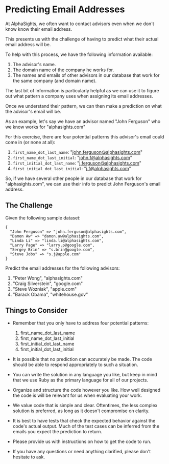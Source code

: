 # Predicting Email Addresses
At AlphaSights, we often want to contact advisors even when we don't know know their email address.

This presents us with the challenge of having to predict what their actual email address will be.

To help with this process, we have the following information available:

1. The advisor's name.
2. The domain name of the company he works for.
3. The names and emails of other advisors in our database that work for the same company (and domain name).

The last bit of information is particularly helpful as we can use it to figure out what pattern a company uses when assigning its email addresses.

Once we understand their pattern, we can then make a prediction on what the advisor's email will be.

As an example, let's say we have an advisor named "John Ferguson" who we know works for "alphasights.com"

For this exercise, there are four potential patterns this advisor's email could come in (or none at all):

1. `first_name_dot_last_name`: "john.ferguson@alphasights.com"
2. `first_name_dot_last_initial`: "john.f@alphasights.com"
3. `first_initial_dot_last_name`: "j.ferguson@alphasights.com"
4. `first_initial_dot_last_initial`: "j.f@alphasights.com"

So, if we have several other people in our database that work for "alphasights.com", we can use their info to predict John Ferguson's email address.

## The Challenge
Given the following sample dataset:

```
{
  "John Ferguson" => "john.ferguson@alphasights.com",
  "Damon Aw" => "damon.aw@alphasights.com",
  "Linda Li" => "linda.li@alphasights.com",
  "Larry Page" => "larry.p@google.com",
  "Sergey Brin" => "s.brin@google.com",
  "Steve Jobs" => "s.j@apple.com"
}
```

Predict the email addresses for the following advisors:

1. "Peter Wong", "alphasights.com"
2. "Craig Silverstein", "google.com"
3. "Steve Wozniak", "apple.com"
4. "Barack Obama", "whitehouse.gov"

## Things to Consider

* Remember that you only have to address four potential patterns:

	1. first_name_dot_last_name
	2. first_name_dot_last_initial
	3. first_initial_dot_last_name
	4. first_initial_dot_last_initial

* It is possible that no prediction can accurately be made. The code should be able
to respond appropriately to such a situation.

* You can write the solution in any language you like, but keep in mind that we
use Ruby as the primary language for all of our projects.

* Organize and structure the code however you like. How well designed the code is
will be relevant for us when evaluating your work.

* We value code that is simple and clear. Oftentimes, the less complex solution is preferred, as long as it doesn't compromise on clarity.

* It is best to have tests that check the expected behavior against the code's
actual output. Much of the test cases can be inferred from the emails you expect
the prediction to return.

* Please provide us with instructions on how to get the code to run.

* If you have any questions or need anything clarified, please don't hesitate to ask.
